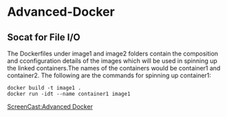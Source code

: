 # Advanced-Docker

## Socat for File I/O
The Dockerfiles under image1 and image2 folders contain the composition and cconfiguration details of the images which will be used in spinning up the linked containers.The names of the containers would be container1 and container2.
The following are the commands for spinning up container1:
```
docker build -t image1 .
docker run -idt --name container1 image1
```






[ScreenCast:Advanced Docker](https://www.youtube.com/watch?v=2m7GGcp5Aug)
